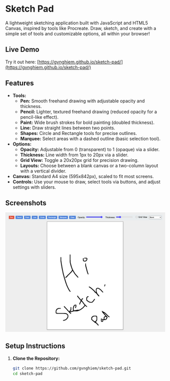 # Sketch Pad

A lightweight sketching application built with JavaScript and HTML5 Canvas, inspired by tools like Procreate. Draw, sketch, and create with a simple set of tools and customizable options, all within your browser!

## Live Demo
Try it out here: [https://gvnghiem.github.io/sketch-pad/](https://gvnghiem.github.io/sketch-pad/)

## Features
- **Tools:**
  - **Pen:** Smooth freehand drawing with adjustable opacity and thickness.
  - **Pencil:** Lighter, textured freehand drawing (reduced opacity for a pencil-like effect).
  - **Paint:** Wide brush strokes for bold painting (doubled thickness).
  - **Line:** Draw straight lines between two points.
  - **Shapes:** Circle and Rectangle tools for precise outlines.
  - **Marquee:** Select areas with a dashed outline (basic selection tool).
- **Options:**
  - **Opacity:** Adjustable from 0 (transparent) to 1 (opaque) via a slider.
  - **Thickness:** Line width from 1px to 20px via a slider.
  - **Grid View:** Toggle a 20x20px grid for precision drawing.
  - **Layouts:** Choose between a blank canvas or a two-column layout with a vertical divider.
- **Canvas:** Standard A4 size (595x842px), scaled to fit most screens.
- **Controls:** Use your mouse to draw, select tools via buttons, and adjust settings with sliders.

## Screenshots
![Sketch Pad in Action](screenshot.png)

## Setup Instructions
1. **Clone the Repository:**
   ```bash
   git clone https://github.com/gvnghiem/sketch-pad.git
   cd sketch-pad
